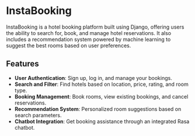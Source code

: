 # InstaBooking

InstaBooking is a hotel booking platform built using Django, offering users the ability to search for, book, and manage hotel reservations. It also includes a recommendation system powered by machine learning to suggest the best rooms based on user preferences.

## Features

- **User Authentication**: Sign up, log in, and manage your bookings.
- **Search and Filter**: Find hotels based on location, price, rating, and room type.
- **Booking Management**: Book rooms, view existing bookings, and cancel reservations.
- **Recommendation System**: Personalized room suggestions based on search parameters.
- **Chatbot Integration**: Get booking assistance through an integrated Rasa chatbot.
